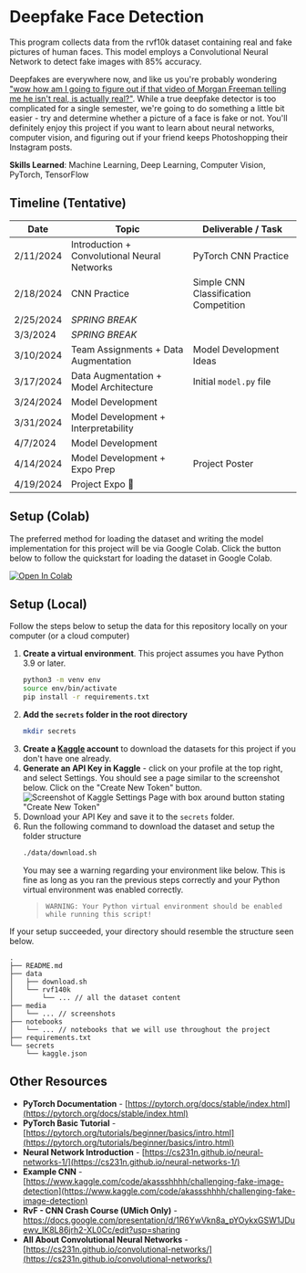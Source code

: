 # Deepfake Face Detection
This program collects data from the rvf10k dataset containing real and fake pictures of human faces. This model employs a Convolutional Neural Network to detect fake images with 85% accuracy.

Deepfakes are everywhere now, and like us you're probably wondering ["wow how am I going to figure out if that video of Morgan Freeman telling me he isn't real, is actually real?"](https://youtu.be/oxXpB9pSETo). While a true deepfake detector is too complicated for a single semester, we're going to do something a little bit easier - try and determine whether a picture of a face is fake or not. You'll definitely enjoy this project if you want to learn about neural networks, computer vision, and figuring out if your friend keeps Photoshopping their Instagram posts.

**Skills Learned**: Machine Learning, Deep Learning, Computer Vision, PyTorch, TensorFlow

## Timeline (Tentative)

| Date | Topic | Deliverable / Task |
| ---- | ----- | ----------- |
| 2/11/2024 | Introduction + Convolutional Neural Networks | PyTorch CNN Practice |
| 2/18/2024 | CNN Practice | Simple CNN Classification Competition | 
| 2/25/2024 | _SPRING BREAK_ ||
| 3/3/2024 | _SPRING BREAK_ ||
| 3/10/2024 | Team Assignments + Data Augmentation | Model Development Ideas |
| 3/17/2024 | Data Augmentation + Model Architecture | Initial `model.py` file |
| 3/24/2024 | Model Development ||
| 3/31/2024 | Model Development + Interpretability ||
| 4/7/2024 | Model Development ||
| 4/14/2024 | Model Development + Expo Prep | Project Poster |
| 4/19/2024 | Project Expo 🎉 ||

## Setup (Colab)
The preferred method for loading the dataset and writing the model implementation for this project will be via Google Colab. Click the button below to follow the quickstart for loading the dataset in Google Colab.

<a target="_blank" href="https://colab.research.google.com/github/MichiganDataScienceTeam/W24-RvF/blob/main/notebooks/colab_image.ipynb">
  <img src="https://colab.research.google.com/assets/colab-badge.svg" alt="Open In Colab"/>
</a>

## Setup (Local)
Follow the steps below to setup the data for this repository locally on your computer (or a cloud computer)
1. **Create a virtual environment**. This project assumes you have Python 3.9 or later.
   ```bash
   python3 -m venv env
   source env/bin/activate
   pip install -r requirements.txt
   ```
2. **Add the `secrets` folder in the root directory**
   ```bash
   mkdir secrets
   ```
3. **Create a [Kaggle](https://www.kaggle.com/) account** to download the datasets for this project if you don't have one already.
4. **Generate an API Key in Kaggle** - click on your profile at the top right, and select Settings. You should see a page similar to the screenshot below. Click on the "Create New Token" button. ![Screenshot of Kaggle Settings Page with box around button stating "Create New Token"](./media/kaggle_instructions.png)
5. Download your API Key and save it to the `secrets` folder.
6. Run the following command to download the dataset and setup the folder structure
   ```bash 
   ./data/download.sh
   ```
   You may see a warning regarding your environment like below. This is fine as long as you ran the previous steps correctly and your Python virtual environment was enabled correctly.
   > `WARNING: Your Python virtual environment should be enabled while running this script!`

If your setup succeeded, your directory should resemble the structure seen below.
```
.
├── README.md
├── data
│   ├── download.sh
│   └── rvf140k
│       └── ... // all the dataset content
├── media
│   └── ... // screenshots
├── notebooks
│   └── ... // notebooks that we will use throughout the project
├── requirements.txt
└── secrets
    └── kaggle.json
```


## Other Resources
- **PyTorch Documentation** - [https://pytorch.org/docs/stable/index.html](https://pytorch.org/docs/stable/index.html)
- **PyTorch Basic Tutorial** - [https://pytorch.org/tutorials/beginner/basics/intro.html](https://pytorch.org/tutorials/beginner/basics/intro.html)
- **Neural Network Introduction** - [https://cs231n.github.io/neural-networks-1/](https://cs231n.github.io/neural-networks-1/)
- **Example CNN** - [https://www.kaggle.com/code/akassshhhh/challenging-fake-image-detection](https://www.kaggle.com/code/akassshhhh/challenging-fake-image-detection)
- **RvF - CNN Crash Course (UMich Only)** - https://docs.google.com/presentation/d/1R6YwVkn8a_pYOykxGSW1JDuewv_IK8L86jrh2-XL0Cc/edit?usp=sharing
- **All About Convolutional Neural Networks** - [https://cs231n.github.io/convolutional-networks/](https://cs231n.github.io/convolutional-networks/)
